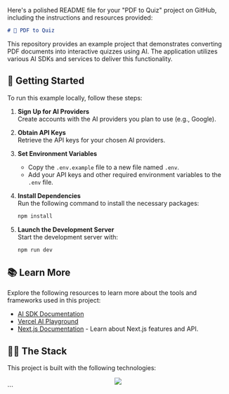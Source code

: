 Here's a polished README file for your "PDF to Quiz" project on GitHub, including the instructions and resources provided:  

```markdown
# 📘 PDF to Quiz
```
This repository provides an example project that demonstrates converting PDF documents into interactive quizzes using AI. The application utilizes various AI SDKs and services to deliver this functionality. 

## 🚀 Getting Started

To run this example locally, follow these steps:

1. **Sign Up for AI Providers**  
   Create accounts with the AI providers you plan to use (e.g., Google).

2. **Obtain API Keys**  
   Retrieve the API keys for your chosen AI providers.

3. **Set Environment Variables**  
   - Copy the `.env.example` file to a new file named `.env`.  
   - Add your API keys and other required environment variables to the `.env` file.

4. **Install Dependencies**  
   Run the following command to install the necessary packages:
   ```bash
   npm install
   ```

5. **Launch the Development Server**  
   Start the development server with:
   ```bash
   npm run dev
   ```

## 📚 Learn More

Explore the following resources to learn more about the tools and frameworks used in this project:

- [AI SDK Documentation](https://sdk.vercel.ai/docs)
- [Vercel AI Playground](https://play.vercel.ai)
- [Next.js Documentation](https://nextjs.org/docs) - Learn about Next.js features and API.

## 👨‍💻 The Stack

This project is built with the following technologies:
<div align="center">
<img src="https://tech-orbit.wontory.dev/api?title=Pdf%20to%20Quiz&tech=Next.js,Tailwind%20CSS,JSON,TypeScript,CSS3,Vercel,Google%20Gemini&size=750&duration=20">
</div>
```



